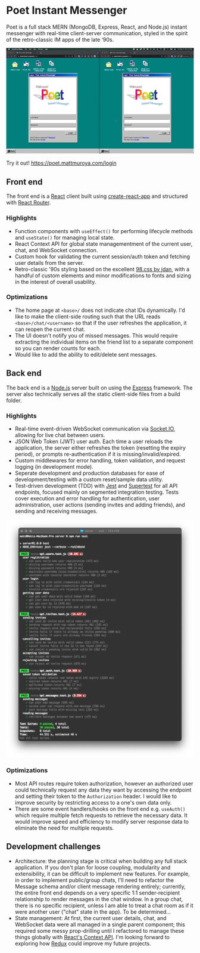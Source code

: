 # Poet Instant Messenger

Poet is a full stack MERN (MongoDB, Express, React, and Node.js) instant messenger with real-time client-server communication, styled in the spirit of the retro-classic IM apps of the late ‘90s.

![GIF](./assets/poet-demo.gif)

Try it out! https://poet.mattmuroya.com/login

## Front end

The front end is a [React](https://reactjs.org/) client built using [create-react-app](https://create-react-app.dev/) and structured with [React Router](https://reactrouter.com/).

### Highlights

- Function components with `useEffect()` for performing lifecycle methods and `useState()` for managing local state.
- React Context API for global state managementment of the current user, chat, and WebSocket connection.
- Custom hook for validating the current session/auth token and fetching user details from the server.
- Retro-classic '90s styling based on the excellent [98.css by jdan](https://github.com/jdan/98.css), with a handful of custom elements and minor modifications to fonts and sizing in the interest of overall usability.

### Optimizations

- The home page at `<base>/` does not indicate chat IDs dynamically. I'd like to make the client-side routing such that the URL reads `<base>/chat/<username>` so that if the user refreshes the application, it can reopen the current chat.
- The UI doesn't notify you of missed messages. This would require extracting the individual items on the friend list to a separate component so you can render counts for each.
- Would like to add the ability to edit/delete sent messages.

## Back end

The back end is a [Node.js](https://nodejs.org/en/) server built on using the [Express](https://expressjs.com/) framework. The server also technically serves all the static client-side files from a build folder.

### Highlights

- Real-time event-driven WebSocket communication via [Socket.IO](https://socket.io/), allowing for live chat between users.
- JSON Web Token (JWT) user auth. Each time a user reloads the application, the server either refreshes the token (resetting the expiry period), or prompts re-authentication if it is missing/invalid/expired.
- Custom middlewares for error handling, token validation, and request logging (in development mode).
- Seperate development and production databases for ease of development/testing with a custom reset/sample data utility.
- Test-driven development (TDD) with [Jest](https://jestjs.io/) and [Supertest](https://github.com/visionmedia/supertest) for all API endpoints, focused mainly on segmented integration testing. Tests cover execution and error handling for authentication, user administration, user actions (sending invites and adding friends), and sending and receiving messages.

![tdd](./assets/poet-tdd.png)

### Optimizations

- Most API routes require token authorization, however an authorized user could technically request any data they want by accessing the endpoint and setting their token to the `Authorization` header. I would like to improve security by restricting access to a one's own data only.
- There are some event handlers/hooks on the front end e.g. `useAuth()` which require multiple fetch requests to retrieve the necessary data. It would improve speed and efficiency to modify server response data to eliminate the need for multiple requests.

## Development challenges

- Architecture: the planning stage is critical when building any full stack application. If you don't plan for loose coupling, modularity and extensibility, it can be difficult to implement new features. For example, in order to implement public/group chats, I'll need to refactor the Message schema and/or client message rendering entirely; currently, the entire front end depends on a very specific 1:1 sender-recipient relationship to render messages in the chat window. In a group chat, there is no specific recipient, unless I am able to treat a chat room as if it were another user ("chat" state in the app). To be determined...
- State management: At first, the current user details, chat, and WebSocket data were all managed in a single parent component; this required some messy prop-drilling until I refactored to manage these things globally with [React's Context API](https://reactjs.org/docs/context.html). I'm looking forward to exploring how [Redux](https://redux.js.org/) could improve my future projects.
